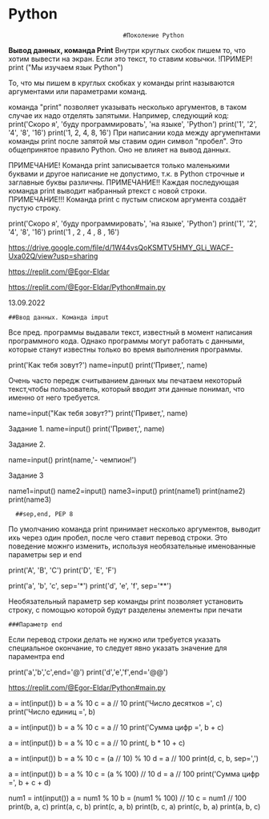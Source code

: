 # Python
                                    #Поколение Python
  **Вывод данных, команда Print**
  Внутри круглых скобок пишем то, что хотим вывести на экран. Если это текст, то ставим ковычки.
    !ПРИМЕР!
    print ("Мы изучаем язык Python")
    
  То, что мы пишем в круглых скобках у команды print называются аргументами или параметрами команд.

  команда "print" позволяет указывать несколько аргументов, в таком случае их надо отделять запятыми. Например, следующий код: print('Скоро я', 'буду программировать', 'на языке', 'Python')
  print('1', '2', '4', '8', '16')
  print('1, 2, 4, 8, 16')
При написании кода между аргумепнтами команды print после запятой мы ставим один символ "пробел". Это общепринятое правило Python. Оно не влияет на вывод данных.

  ПРИМЕЧАНИЕ! Команда print записывается только маленькими буквами и другое написание не допустимо, т.к. в Python строчные и заглавные буквы различны.
  ПРИМЕЧАНИЕ!! Каждая последующая команда print выводит набранный ртекст с новой строки.
  ПРИМЕЧАНИЕ!!! Команда print с пустым списком аргумента создаёт пустую строку.



print('Скоро я', 'буду программировать', 'на языке', 'Python')
print('1', '2', '4', '8', '16')
print('1 , 2 , 4 , 8 , 16')

https://drive.google.com/file/d/1W44vsQoKSMTV5HMY_GLi_WACF-Uxa02Q/view?usp=sharing

https://replit.com/@Egor-Eldar

https://replit.com/@Egor-Eldar/Python#main.py

13.09.2022

    ##Ввод данных. Команда imput

  Все пред. программы выдавали текст, известный в момент написания программного кода. Однако программы могут работать с данными, которые станут известны только во время выполнения программы. 

print('Как тебя зовут?')
name=input()
print('Привет,', name)

  Очень часто передж считыванием данных мы печатаем некоторый текст,чтобы пользователь, который вводит эти данные понимал, что именно от него требуется.

name=input("Как тебя зовут?")
print('Привет,', name)


Задание 1.
name=input()
print('Привет,', name)

Задание 2.

name=input()
print(name,'- чемпион!')

Задание 3

name1=input()
name2=input()
name3=input()
print(name1)
print(name2)
print(name3)

      ##sep,end, PEP 8

По умолчанию команда print принимает несколько аргументов, выводит ихь через один пробел, после чего ставит перевод строки. Это поведение можнго изменить, используя необязательные именованные параметры sep и end

print('A', 'B', 'C')
print('D', 'E', 'F')

print('a', 'b', 'c', sep='*')
print('d', 'e', 'f', sep='**')

Необязательный параметр sep команды print позволяет установить строку, с помощью которой будут разделены элементы при печати

    ###Параметр end
Если перевод строки делать не нужно или требуется указать специальное окончание, то следует явно указать значение для параментра end

print('a','b','c',end='@')
print('d','e','f',end='@@')

https://replit.com/@Egor-Eldar/Python#main.py





 a = int(input())
b = a % 10
c = a // 10
print('Число десятков =', c)
print('Число единиц =', b)

a = int(input())
b = a % 10
c = a // 10
print('Сумма цифр =', b + c)

a = int(input())
b = a % 10
c = a // 10
print(, b * 10 + c)

a = int(input())
b = a % 10
c = (a // 10) % 10
d = a // 100
print(d, c, b, sep=',')
 
a = int(input())
b = a % 10
c = (a % 100) // 10
d = a // 100
print('Сумма цифр =', b + c + d)

num1 = int(input())
a = num1 % 10
b = (num1 % 100) // 10
c = num1 // 100
print(b, a, c)
print(a, c, b)
print(c, a, b)
print(b, c, a)
print(c, b, a)
print(a, b, c)

























